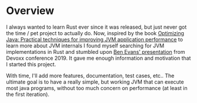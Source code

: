 # Overview
I always wanted to learn Rust ever since it was released, but just never got the time / pet project to actually do. 
Now, inspired by the book [Optimizing Java: Practical techniques for improving JVM application performance](https://www.amazon.co.uk/Optimizing-Java-techniques-application-performance/dp/1492025798)
to learn more about JVM internals I found myself searching for JVM implementations in Rust and stumbled upon [Ben Evans' 
presentation](https://www.youtube.com/watch?v=7ECbwgkHdAE) from Devoxx conference 2019. It gave me enough information and motivation that I started this project.

With time, I'll add more features, documentation, test cases, etc.. The ultimate goal is to have a really simple, 
but working JVM that can execute most java programs, without too much concern on performance (at least in the first iteration).